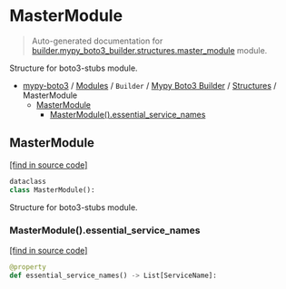 # MasterModule

> Auto-generated documentation for [builder.mypy_boto3_builder.structures.master_module](https://github.com/vemel/mypy_boto3/blob/master/builder/mypy_boto3_builder/structures/master_module.py) module.

Structure for boto3-stubs module.

- [mypy-boto3](../../../README.md#mypy_boto3) / [Modules](../../../MODULES.md#mypy-boto3-modules) / `Builder` / [Mypy Boto3 Builder](../index.md#mypy-boto3-builder) / [Structures](index.md#structures) / MasterModule
    - [MasterModule](#mastermodule)
        - [MasterModule().essential_service_names](#mastermoduleessential_service_names)

## MasterModule

[[find in source code]](https://github.com/vemel/mypy_boto3/blob/master/builder/mypy_boto3_builder/structures/master_module.py#L13)

```python
dataclass
class MasterModule():
```

Structure for boto3-stubs module.

### MasterModule().essential_service_names

[[find in source code]](https://github.com/vemel/mypy_boto3/blob/master/builder/mypy_boto3_builder/structures/master_module.py#L24)

```python
@property
def essential_service_names() -> List[ServiceName]:
```
